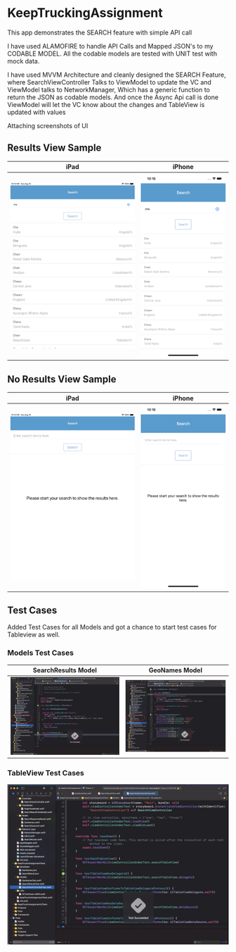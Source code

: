 # KeepTruckingAssignment

This app demonstrates the SEARCH feature with simple API call <Open Api> 
  
I have used ALAMOFIRE to handle API Calls and Mapped JSON's to my CODABLE MODEL. All the codable models are tested with UNIT test with mock data. 
 
I have used MVVM Architecture and cleanly designed the SEARCH Feature, where SearchViewController Talks to ViewModel to update the VC and ViewModel talks to NetworkManager, Which has a generic function to return the JSON as codable models. And once the Async Api call is done ViewModel will let the VC know about the changes and TableView is updated with values
  
Attaching screenshots of UI
  
## Results View Sample

iPad             |  iPhone
:-------------------------:|:-------------------------:
![](https://github.com/deepakraj27/KeepTruckingAssignment/blob/main/ScreenShots/Simulator%20Screen%20Shot%20-%20iPad%20(8th%20generation)%20-%202021-08-15%20at%2022.15.45.png)  |  ![](https://github.com/deepakraj27/KeepTruckingAssignment/blob/main/ScreenShots/Simulator%20Screen%20Shot%20-%20iPhone%2011%20-%202021-08-15%20at%2022.16.17.png)

## No Results View Sample
  
iPad             |  iPhone
:-------------------------:|:-------------------------:
![](https://github.com/deepakraj27/KeepTruckingAssignment/blob/main/ScreenShots/Simulator%20Screen%20Shot%20-%20iPad%20(8th%20generation)%20-%202021-08-15%20at%2022.15.35.png)  |  ![](https://github.com/deepakraj27/KeepTruckingAssignment/blob/main/ScreenShots/Simulator%20Screen%20Shot%20-%20iPhone%2011%20-%202021-08-15%20at%2022.16.11.png)
  
  
## Test Cases
  
  Added Test Cases for all Models and got a chance to start test cases for Tableview as well.
  
  ### Models Test Cases
  
  SearchResults Model             |  GeoNames Model
:-------------------------:|:-------------------------:
![](https://github.com/deepakraj27/KeepTruckingAssignment/blob/main/ScreenShots/Screenshot%202021-08-15%20at%2010.57.54%20PM.png)  |  ![](https://github.com/deepakraj27/KeepTruckingAssignment/blob/main/ScreenShots/Screenshot%202021-08-15%20at%2010.58.13%20PM.png)
  
  ### TableView Test Cases
  ![](https://github.com/deepakraj27/KeepTruckingAssignment/blob/main/ScreenShots/Screenshot%202021-08-15%20at%2010.57.40%20PM.png)  
